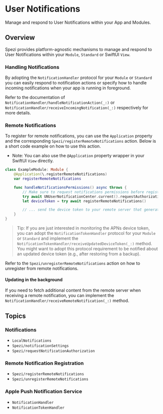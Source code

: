 # User Notifications

Manage and respond to User Notifications within your App and Modules.

<!--

This source file is part of the Stanford Spezi open-source project

SPDX-FileCopyrightText: 2024 Stanford University and the project authors (see CONTRIBUTORS.md)

SPDX-License-Identifier: MIT

-->

## Overview

Spezi provides platform-agnostic mechanisms to manage and respond to User Notifications within your ``Module``, ``Standard`` or SwiftUI `View`.

### Handling Notifications

By adopting the ``NotificationHandler`` protocol for your `Module` or `Standard` you can easily respond to notification actions
or specify how to handle incoming notifications when your app is running in foreground.

Refer to the documentation of ``NotificationHandler/handleNotificationAction(_:)`` or ``NotificationHandler/receiveIncomingNotification(_:)``
respectively for more details.

### Remote Notifications

To register for remote notifications, you can use the ``Application`` property and the corresponding ``Spezi/registerRemoteNotifications`` action.
Below is a short code example on how to use this action.

- Note: You can also use the `@Application` property wrapper in your SwiftUI `View` directly.

```swift
class ExampleModule: Module {
    @Application(\.registerRemoteNotifications)
    var registerRemoteNotifications

    func handleNotificationsPermissions() async throws {
        // Make sure to request notifications permissions before registering for remote notifications
        try await UNUserNotificationCenter.current().requestAuthorization(options: [.alert, .badge, .sound])
        let deviceToken = try await registerRemoteNotifications()

        // ... send the device token to your remote server that generates push notifications
    }
}
```

> Tip: If you are just interested in monitoring the APNs device token, you can adopt the ``NotificationTokenHandler`` protocol for your `Module` or `Standard`
    and implement the ``NotificationTokenHandler/receiveUpdatedDeviceToken(_:)`` method.
    You might want to adopt this protocol requirement to be notified about an updated device token (e.g., after restoring from a backup).

Refer to the ``Spezi/unregisterRemoteNotifications`` action on how to unregister from remote notifications. 

#### Updating in the background

If you need to fetch additional content from the remote server when receiving a remote notification, you can
implement the ``NotificationHandler/receiveRemoteNotification(_:)`` method.

## Topics

### Notifications
- ``LocalNotifications``
- ``Spezi/notificationSettings``
- ``Spezi/requestNotificationAuthorization``

### Remote Notification Registration

- ``Spezi/registerRemoteNotifications``
- ``Spezi/unregisterRemoteNotifications``

### Apple Push Notification Service

- ``NotificationHandler``
- ``NotificationTokenHandler``
